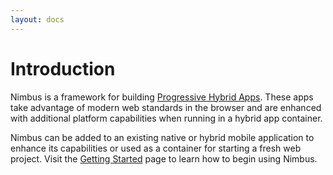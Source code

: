 ```yaml
---
layout: docs
---
```


# Introduction

Nimbus is a framework for building <a href="{{ '/docs/progressive-hybrid-apps' | url }}">Progressive Hybrid Apps</a>. These apps take advantage of modern web standards in the browser and are enhanced with additional platform capabilities when running in a hybrid app container.

Nimbus can be added to an existing native or hybrid mobile application to enhance its capabilities or used as a container for starting a fresh web project. Visit the <a href="{{ '/docs/overview/getting-started/' | url }}">Getting Started</a> page to learn how to begin using Nimbus.
